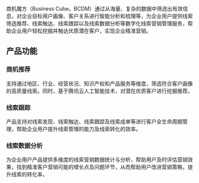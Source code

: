 商机魔方（Business Cube，BCDM）通过从海量、复杂的数据中筛选出有效信息，对企业目标用户画像、客户关系进行智能分析和梳理等，为企业用户提供线索筛选推荐、线索触达、线索跟踪以及线索数据分析等数字化线索营销管理服务，帮助企业用户轻松挖掘并触达优质潜在客户，实现企业精准营销。

## 产品功能
### 商机推荐
支持通过地区、行业、经营状况、知识产权和产品服务等维度，筛选符合客户画像的高质量线索。同时，基于腾讯云人工智能技术，对潜在优质客户进行挖掘推荐。


### 线索跟踪
产品支持对线索发现、线索触达、线索跟踪及线索成单等进行客户全生命周期管理，帮助企业用户提升线索管理的能力及线索转化的效率。

### 线索数据分析
为企业用户产品提供多维度的线索营销数据统计与分析，帮助用户及时评估营销效果，找到精准客户营销可能的增长点及问题环节，从而帮助用户改进营销策略，提升线索的转化率。
